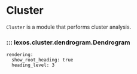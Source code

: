 # Cluster

`Cluster` is a module that performs cluster analysis.

### ::: lexos.cluster.dendrogram.Dendrogram
    rendering:
      show_root_heading: true
      heading_level: 3
